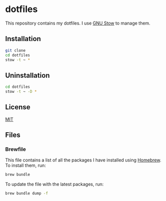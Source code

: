 # dotfiles

This repository contains my dotfiles. I use [GNU Stow](https://www.gnu.org/software/stow/) to manage them.

## Installation

```bash
git clone
cd dotfiles
stow -t ~ *
```

## Uninstallation

```bash
cd dotfiles
stow -t ~ -D *
```

## License

[MIT](LICENSE)

## Files

### Brewfile

This file contains a list of all the packages I have installed using [Homebrew](https://brew.sh/). To install them, run:

```bash
brew bundle
```

To update the file with the latest packages, run:

```bash
brew bundle dump -f
```
